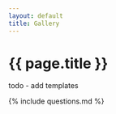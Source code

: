 ```yaml
---
layout: default
title: Gallery
---
```


# {{ page.title }}

todo - add templates

{% include questions.md %}

